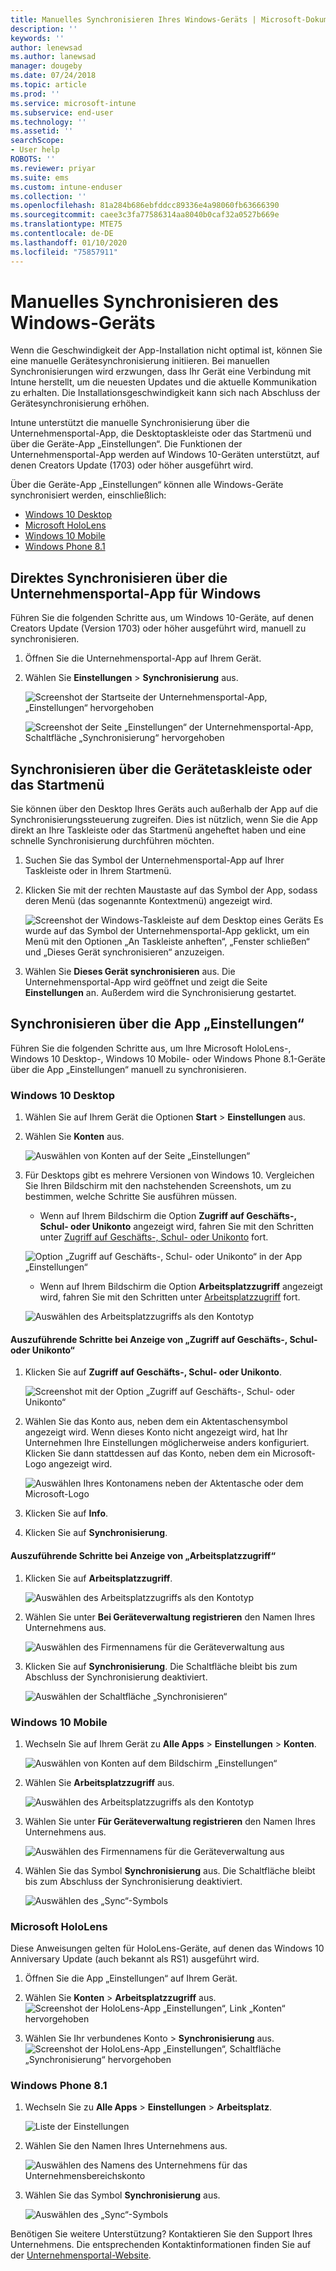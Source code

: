 ```yaml
---
title: Manuelles Synchronisieren Ihres Windows-Geräts | Microsoft-Dokumentation
description: ''
keywords: ''
author: lenewsad
ms.author: lanewsad
manager: dougeby
ms.date: 07/24/2018
ms.topic: article
ms.prod: ''
ms.service: microsoft-intune
ms.subservice: end-user
ms.technology: ''
ms.assetid: ''
searchScope:
- User help
ROBOTS: ''
ms.reviewer: priyar
ms.suite: ems
ms.custom: intune-enduser
ms.collection: ''
ms.openlocfilehash: 81a284b686ebfddcc89336e4a98060fb63666390
ms.sourcegitcommit: caee3c3fa77586314aa8040b0caf32a0527b669e
ms.translationtype: MTE75
ms.contentlocale: de-DE
ms.lasthandoff: 01/10/2020
ms.locfileid: "75857911"
---
```

# <a name="sync-your-windows-device-manually"></a>Manuelles Synchronisieren des Windows-Geräts

Wenn die Geschwindigkeit der App-Installation nicht optimal ist, können Sie eine manuelle Gerätesynchronisierung initiieren. Bei manuellen Synchronisierungen wird erzwungen, dass Ihr Gerät eine Verbindung mit Intune herstellt, um die neuesten Updates und die aktuelle Kommunikation zu erhalten. Die Installationsgeschwindigkeit kann sich nach Abschluss der Gerätesynchronisierung erhöhen.

Intune unterstützt die manuelle Synchronisierung über die Unternehmensportal-App, die Desktoptaskleiste oder das Startmenü und über die Geräte-App „Einstellungen“. Die Funktionen der Unternehmensportal-App werden auf Windows 10-Geräten unterstützt, auf denen Creators Update (1703) oder höher ausgeführt wird. 

Über die Geräte-App „Einstellungen“ können alle Windows-Geräte synchronisiert werden, einschließlich:

* [Windows 10 Desktop](#windows-10-desktop)  
* [Microsoft HoloLens](#microsoft-hololens)   
* [Windows 10 Mobile](#windows-10-mobile)  
* [Windows Phone 8.1](#windows-phone-81)    

## <a name="sync-directly-from-company-portal-app-for-windows"></a>Direktes Synchronisieren über die Unternehmensportal-App für Windows
Führen Sie die folgenden Schritte aus, um Windows 10-Geräte, auf denen Creators Update (Version 1703) oder höher ausgeführt wird, manuell zu synchronisieren.

1. Öffnen Sie die Unternehmensportal-App auf Ihrem Gerät.

2. Wählen Sie **Einstellungen** > **Synchronisierung** aus.

    ![Screenshot der Startseite der Unternehmensportal-App, „Einstellungen“ hervorgehoben](./media/RS1_homePage_settings_04.png)  
    
    ![Screenshot der Seite „Einstellungen“ der Unternehmensportal-App, Schaltfläche „Synchronisierung“ hervorgehoben](./media/RS1_settingspage_sync05.png)  

## <a name="sync-from-device-taskbar-or-start-menu"></a>Synchronisieren über die Gerätetaskleiste oder das Startmenü   

Sie können über den Desktop Ihres Geräts auch außerhalb der App auf die Synchronisierungssteuerung zugreifen. Dies ist nützlich, wenn Sie die App direkt an Ihre Taskleiste oder das Startmenü angeheftet haben und eine schnelle Synchronisierung durchführen möchten.  

1. Suchen Sie das Symbol der Unternehmensportal-App auf Ihrer Taskleiste oder in Ihrem Startmenü.  
2. Klicken Sie mit der rechten Maustaste auf das Symbol der App, sodass deren Menü (das sogenannte Kontextmenü) angezeigt wird.  

    ![Screenshot der Windows-Taskleiste auf dem Desktop eines Geräts Es wurde auf das Symbol der Unternehmensportal-App geklickt, um ein Menü mit den Optionen „An Taskleiste anheften“, „Fenster schließen“ und „Dieses Gerät synchronisieren“ anzuzeigen.](./media/sync-device-from-start-menu-1807.png)  

3. Wählen Sie **Dieses Gerät synchronisieren** aus. Die Unternehmensportal-App wird geöffnet und zeigt die Seite **Einstellungen** an. Außerdem wird die Synchronisierung gestartet.  

## <a name="sync-from-settings-app"></a>Synchronisieren über die App „Einstellungen“ 
Führen Sie die folgenden Schritte aus, um Ihre Microsoft HoloLens-, Windows 10 Desktop-, Windows 10 Mobile- oder Windows Phone 8.1-Geräte über die App „Einstellungen“ manuell zu synchronisieren.  

### <a name="windows-10-desktop"></a>Windows 10 Desktop
1. Wählen Sie auf Ihrem Gerät die Optionen **Start** > **Einstellungen** aus.

2. Wählen Sie **Konten** aus.

    ![Auswählen von Konten auf der Seite „Einstellungen“](./media/win10pc-sync-2-settings-accounts.png)  

3. Für Desktops gibt es mehrere Versionen von Windows 10. Vergleichen Sie Ihren Bildschirm mit den nachstehenden Screenshots, um zu bestimmen, welche Schritte Sie ausführen müssen. 

    * Wenn auf Ihrem Bildschirm die Option **Zugriff auf Geschäfts-, Schul- oder Unikonto** angezeigt wird, fahren Sie mit den Schritten unter [Zugriff auf Geschäfts-, Schul- oder Unikonto](#access-work-or-school-steps) fort.

    ![Option „Zugriff auf Geschäfts-, Schul- oder Unikonto“ in der App „Einstellungen“](./media/w10-enroll-rs1-connect-to-work-or-school.png)  

    * Wenn auf Ihrem Bildschirm die Option **Arbeitsplatzzugriff** angezeigt wird, fahren Sie mit den Schritten unter [Arbeitsplatzzugriff](#work-access-steps) fort.  

    ![Auswählen des Arbeitsplatzzugriffs als den Kontotyp](./media/win10pc-sync-3-work-access.png)

#### <a name="access-work-or-school-steps"></a>Auszuführende Schritte bei Anzeige von „Zugriff auf Geschäfts-, Schul- oder Unikonto“

1. Klicken Sie auf **Zugriff auf Geschäfts-, Schul- oder Unikonto**.

    ![Screenshot mit der Option „Zugriff auf Geschäfts-, Schul- oder Unikonto“](./media/w10-enroll-rs1-connect-to-work-or-school.png)  

2. Wählen Sie das Konto aus, neben dem ein Aktentaschensymbol angezeigt wird. Wenn dieses Konto nicht angezeigt wird, hat Ihr Unternehmen Ihre Einstellungen möglicherweise anders konfiguriert. Klicken Sie dann stattdessen auf das Konto, neben dem ein Microsoft-Logo angezeigt wird.

     ![Auswählen Ihres Kontonamens neben der Aktentasche oder dem Microsoft-Logo](./media/win10pc-rs1-sync-info-button.png)

3. Klicken Sie auf **Info**. 

4. Klicken Sie auf **Synchronisierung**. 

#### <a name="work-access-steps"></a>Auszuführende Schritte bei Anzeige von „Arbeitsplatzzugriff“

1. Klicken Sie auf **Arbeitsplatzzugriff**.

    ![Auswählen des Arbeitsplatzzugriffs als den Kontotyp](./media/win10pc-sync-3-work-access.png)

2. Wählen Sie unter **Bei Geräteverwaltung registrieren** den Namen Ihres Unternehmens aus.

    ![Auswählen des Firmennamens für die Geräteverwaltung aus](./media/win10pc-sync-4-tap-com-name.png)

3. Klicken Sie auf **Synchronisierung**. Die Schaltfläche bleibt bis zum Abschluss der Synchronisierung deaktiviert.

    ![Auswählen der Schaltfläche „Synchronisieren“](./media/win10pc-sync-5-tap-sync.png)  


### <a name="windows-10-mobile"></a>Windows 10 Mobile

   1. Wechseln Sie auf Ihrem Gerät zu **Alle Apps** > **Einstellungen** > **Konten**.

       ![Auswählen von Konten auf dem Bildschirm „Einstellungen“](./media/win10m-sync-1-settings-accounts.png)

   2. Wählen Sie **Arbeitsplatzzugriff** aus.

       ![Auswählen des Arbeitsplatzzugriffs als den Kontotyp](./media/win10m-sync-2-work-access.png)

   3. Wählen Sie unter **Für Geräteverwaltung registrieren** den Namen Ihres Unternehmens aus.

       ![Auswählen des Firmennamens für die Geräteverwaltung aus](./media/win10m-sync-3-tap-comp-name.png)

   4. Wählen Sie das Symbol **Synchronisierung** aus. Die Schaltfläche bleibt bis zum Abschluss der Synchronisierung deaktiviert.

       ![Auswählen des „Sync“-Symbols](./media/win10m-sync-4-tap-sync.png)  
### <a name="microsoft-hololens"></a>Microsoft HoloLens  
Diese Anweisungen gelten für HoloLens-Geräte, auf denen das Windows 10 Anniversary Update (auch bekannt als RS1) ausgeführt wird. 
1. Öffnen Sie die App „Einstellungen“ auf Ihrem Gerät.  

2. Wählen Sie **Konten** > **Arbeitsplatzzugriff** aus.  
    ![Screenshot der HoloLens-App „Einstellungen“, Link „Konten“ hervorgehoben](./media/RS1_holoLens_SettingsRS1_Accounts_06.png)  

3. Wählen Sie Ihr verbundenes Konto > **Synchronisierung** aus.  ![Screenshot der HoloLens-App „Einstellungen“, Schaltfläche „Synchronisierung“ hervorgehoben](./media/RS1_holoLens_SyncRS1_Sync_08.png)  

### <a name="windows-phone-81"></a>Windows Phone 8.1

1. Wechseln Sie zu **Alle Apps** > **Einstellungen** > **Arbeitsplatz**.

    ![Liste der Einstellungen](./media/wp81-1-sync-settings-workplace.png)

2. Wählen Sie den Namen Ihres Unternehmens aus.

    ![Auswählen des Namens des Unternehmens für das Unternehmensbereichskonto](./media/wp81-2-sync-tap-compname.png)

3. Wählen Sie das Symbol **Synchronisierung** aus.

    ![Auswählen des „Sync“-Symbols](./media/wp81-3-sync-tap-sync-button.png)

Benötigen Sie weitere Unterstützung? Kontaktieren Sie den Support Ihres Unternehmens. Die entsprechenden Kontaktinformationen finden Sie auf der [Unternehmensportal-Website](https://go.microsoft.com/fwlink/?linkid=2010980).
